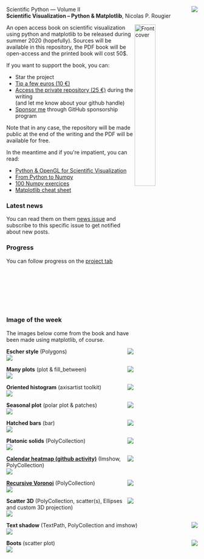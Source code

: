 <img src="https://img.shields.io/badge/-_Summer_2020-orange.svg?style=flat-square" align="right"/> Scientific Python — Volume II  
**Scientific Visualization – Python & Matplotlib**, Nicolas P. Rougier

<img src="images/cover.png" width="33%" alt="Front cover" align="right"/>

An open access book on scientific visualization using python and matplotlib to
be released during summer 2020 (hopefully). Sources will be available in this
repository, the PDF book will be open-access and the printed book will cost 50$.

If you want to support the book, you can:

 * Star the project
 * [Tip a few euros (10 €)](https://www.paypal.me/NicolasPRougier/10)
 * [Access the private repository (25 €)](https://www.paypal.me/NicolasPRougier/25) during the writing  
   (and let me know about your github handle)
 * [Sponsor me](https://github.com/sponsors/rougier) through GitHub sponsorship program
 
Note that in any case, the repository will be made public at the end of the writing and the PDF will be
available for free.

In the meantime and if you're impatient, you can read:

* [Python & OpenGL for Scientific Visualization](https://www.labri.fr/perso/nrougier/python-opengl/)
* [From Python to Numpy](https://www.labri.fr/perso/nrougier/from-python-to-numpy/)
* [100 Numpy exercices](https://github.com/rougier/numpy-100)
* [Matplotlib cheat sheet](https://github.com/rougier/matplotlib-cheatsheet)


### Latest news


You can read them on them [news issue](https://github.com/rougier/scientific-visualization-book/issues/1) and subscribe to this specific issue to get notified about new posts.

### Progress

You can follow progress on the [project tab](https://github.com/rougier/scientific-visualization-book/projects/1)

<br/><br/>
---
<br/>

### Image of the week

The images below come from the book and have been made using matplotlib, of course.  

<img src="https://img.shields.io/badge/-November_25,_2019-grey.svg?style=flat-square" align="right"/> **Escher style** (Polygons)  
![](images/escher.png)

<img src="https://img.shields.io/badge/-November_22,_2019-grey.svg?style=flat-square" align="right"/> **Many plots** (plot & fill_between)  
![](images/zorder-plots.png)

<img src="https://img.shields.io/badge/-November_13,_2019-grey.svg?style=flat-square" align="right"/> **Oriented histogram** (axisartist toolkit)  
![](images/histogram-pca.png)

<img src="https://img.shields.io/badge/-October_14,_2019-grey.svg?style=flat-square" align="right"/> **Seasonal plot** (polar plot & patches)  
![](images/text-polar.png)

<img src="https://img.shields.io/badge/-September_23,_2019-grey.svg?style=flat-square" align="right"/> **Hatched bars** (bar)  
![](images/hatched-bars.png)

<img src="https://img.shields.io/badge/-September_16,_2019-grey.svg?style=flat-square" align="right"/> **Platonic solids** (PolyCollection)  
![](images/platonic-solids.png)

<img src="https://img.shields.io/badge/-September_9,_2019-grey.svg?style=flat-square" align="right"/> [**Calendar heatmap (github activity)**](https://github.com/rougier/calendar-heatmap) (Imshow, PolyCollection)  
![](https://github.com/rougier/calendar-heatmap/raw/master/github-activity.png)

<img src="https://img.shields.io/badge/-September_2,_2019-grey.svg?style=flat-square" align="right"/> [**Recursive Voronoi**](https://github.com/rougier/recursive-voronoi) (PolyCollection)  
![](https://raw.githubusercontent.com/rougier/recursive-voronoi/master/recursive-voronoi.png)

<img src="https://img.shields.io/badge/-August_26,_2019-grey.svg?style=flat-square" align="right"/> **Scatter 3D** (PolyCollection, scatter(s), Ellipses and custom 3D projection)  
![](images/scatter-3d.png)

<img src="https://img.shields.io/badge/-August_19,_2019-grey.svg?style=flat-square" align="right"/> **Text shadow** (TextPath, PolyCollection and imshow)  
![](images/text-shadow.png)


<img src="https://img.shields.io/badge/-August_16,_2019-grey.svg?style=flat-square" align="right"/> **Boots** (scatter plot)  
![](images/boots.png)
